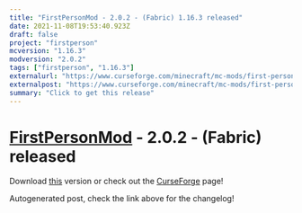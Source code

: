 ```yaml
---
title: "FirstPersonMod - 2.0.2 - (Fabric) 1.16.3 released"
date: 2021-11-08T19:53:40.923Z
draft: false
project: "firstperson"
mcversion: "1.16.3"
modversion: "2.0.2"
tags: ["firstperson", "1.16.3"]
externalurl: "https://www.curseforge.com/minecraft/mc-mods/first-person-model/files/3519813"
externalpost: "https://www.curseforge.com/minecraft/mc-mods/first-person-model/files/3519813"
summary: "Click to get this release"
---
```

# [FirstPersonMod](/project/firstperson) - 2.0.2 - (Fabric) released
Download [this](https://www.curseforge.com/minecraft/mc-mods/first-person-model/files/3519813) version or check out the [CurseForge](https://www.curseforge.com/minecraft/mc-mods/first-person-model) page!

Autogenerated post, check the link above for the changelog!
